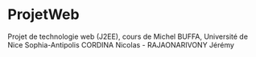 ProjetWeb
=========
Projet de technologie web (J2EE), cours de Michel BUFFA, Université de Nice Sophia-Antipolis
CORDINA Nicolas - RAJAONARIVONY Jérémy
